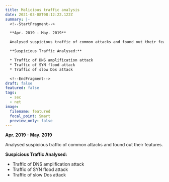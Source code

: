 ```yaml
---
title: Malicious traffic analysis
date: 2021-03-08T08:12:22.122Z
summary: |-
  <!--StartFragment-->

  **Apr. 2019 - May. 2019**

  Analysed suspicious traffic of common attacks and found out their features.

  **Suspicious Traffic Analysed:**

  * Traffic of DNS amplification attack
  * Traffic of SYN flood attack
  * Traffic of slow Dos attack

  <!--EndFragment-->
draft: false
featured: false
tags:
  - sec
  - net
image:
  filename: featured
  focal_point: Smart
  preview_only: false
---
```

  **Apr. 2019 - May. 2019**

  Analysed suspicious traffic of common attacks and found out their features.

  **Suspicious Traffic Analysed:**

  * Traffic of DNS amplification attack
  * Traffic of SYN flood attack
  * Traffic of slow Dos attack
